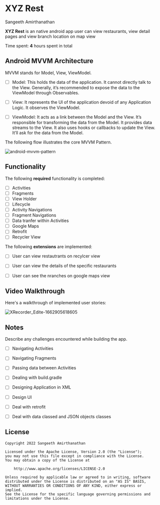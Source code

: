 # XYZ Rest
 
Sangeeth Amirthanathan

**XYZ Rest** is an native android app user can view restaurants, view detail pages and view branch location on map view

Time spent: **4** hours spent in total

## Android MVVM Architecture

MVVM stands for Model, View, ViewModel.

* [ ] Model: This holds the data of the application. It cannot directly talk to the View. Generally, it’s recommended to expose the data to the ViewModel through Observables.

* [ ] View: It represents the UI of the application devoid of any Application Logic. It observes the ViewModel.

* [ ] ViewModel: It acts as a link between the Model and the View. It’s responsible for transforming the data from the Model. It provides data streams to the View. It also uses hooks or callbacks to update the View. It’ll ask for the data from the Model.

The following flow illustrates the core MVVM Pattern.

![android-mvvm-pattern](https://user-images.githubusercontent.com/42418189/186920956-39430cc6-9eab-4b5a-86fc-c9cba4b72e3b.png)

## Functionality 

The following **required** functionality is completed:

* [ ] Activities
* [ ] Fragments
* [ ] View Holder
* [ ] Lifecycle
* [ ] Activity Navigations
* [ ] Fragment Navigations
* [ ] Data tranfer within Activities
* [ ] Google Maps
* [ ] Retrofit
* [ ] Recycler View

The following **extensions** are implemented:

* [ ] User can view restautrants on recylcer view
* [ ] User can view the details of the specific restaurants
* [ ] User can see the nranches on google maps view


## Video Walkthrough

Here's a walkthrough of implemented user stories:

![XRecorder_Edite-1662905618605](https://user-images.githubusercontent.com/42418189/189532530-424d7fe1-15d0-4b7e-96bb-55939727201f.gif)


## Notes

Describe any challenges encountered while building the app.

* [ ] Navigating Activities
* [ ] Navigating Fragments
* [ ] Passing data between Activities
* [ ] Dealing with build.gradle
* [ ] Designing Application in XML
* [ ] Design UI
* [ ] Deal with retrofit
* [ ] Deal with data classed and JSON objects classes


## License

    Copyright 2022 Sangeeth Amirthanathan

    Licensed under the Apache License, Version 2.0 (the "License");
    you may not use this file except in compliance with the License.
    You may obtain a copy of the License at

        http://www.apache.org/licenses/LICENSE-2.0

    Unless required by applicable law or agreed to in writing, software
    distributed under the License is distributed on an "AS IS" BASIS,
    WITHOUT WARRANTIES OR CONDITIONS OF ANY KIND, either express or implied.
    See the License for the specific language governing permissions and
    limitations under the License.
